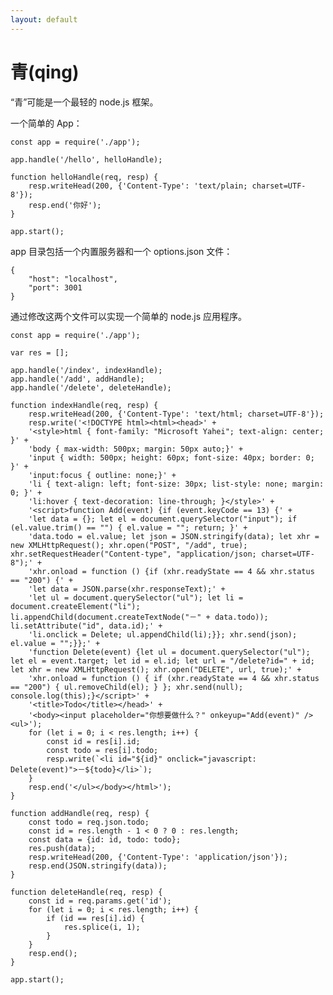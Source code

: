 ```yaml
---
layout: default
---
```

# 青(qing)
“青”可能是一个最轻的 node.js 框架。

一个简单的 App：

    const app = require('./app');

    app.handle('/hello', helloHandle);

    function helloHandle(req, resp) {
        resp.writeHead(200, {'Content-Type': 'text/plain; charset=UTF-8'});
        resp.end('你好');
    }

    app.start();

app 目录包括一个内置服务器和一个 options.json 文件：

    {
        "host": "localhost",
        "port": 3001
    }

通过修改这两个文件可以实现一个简单的 node.js 应用程序。

    const app = require('./app');

    var res = [];

    app.handle('/index', indexHandle);
    app.handle('/add', addHandle);
    app.handle('/delete', deleteHandle);

    function indexHandle(req, resp) {
        resp.writeHead(200, {'Content-Type': 'text/html; charset=UTF-8'});
        resp.write('<!DOCTYPE html><html><head>' +
        '<style>html { font-family: "Microsoft Yahei"; text-align: center; }' +
        'body { max-width: 500px; margin: 50px auto;}' +
        'input { width: 500px; height: 60px; font-size: 40px; border: 0; }' +
        'input:focus { outline: none;}' +
        'li { text-align: left; font-size: 30px; list-style: none; margin: 0; }' +
        'li:hover { text-decoration: line-through; }</style>' +
        '<script>function Add(event) {if (event.keyCode == 13) {' +
        'let data = {}; let el = document.querySelector("input"); if (el.value.trim() == "") { el.value = ""; return; }' +
        'data.todo = el.value; let json = JSON.stringify(data); let xhr = new XMLHttpRequest(); xhr.open("POST", "/add", true); xhr.setRequestHeader("Content-type", "application/json; charset=UTF-8");' +
        'xhr.onload = function () {if (xhr.readyState == 4 && xhr.status == "200") {' +
        'let data = JSON.parse(xhr.responseText);' +
        'let ul = document.querySelector("ul"); let li = document.createElement("li"); li.appendChild(document.createTextNode("－" + data.todo)); li.setAttribute("id", data.id);' +
        'li.onclick = Delete; ul.appendChild(li);}}; xhr.send(json); el.value = "";}};' +
        'function Delete(event) {let ul = document.querySelector("ul"); let el = event.target; let id = el.id; let url = "/delete?id=" + id; let xhr = new XMLHttpRequest(); xhr.open("DELETE", url, true);' +
        'xhr.onload = function () { if (xhr.readyState == 4 && xhr.status == "200") { ul.removeChild(el); } }; xhr.send(null); console.log(this);}</script>' +
        '<title>Todo</title></head>' +
        '<body><input placeholder="你想要做什么？" onkeyup="Add(event)" /><ul>');
        for (let i = 0; i < res.length; i++) {
            const id = res[i].id;
            const todo = res[i].todo;
            resp.write(`<li id="${id}" onclick="javascript: Delete(event)">－${todo}</li>`);
        }
        resp.end('</ul></body></html>');
    }

    function addHandle(req, resp) {
        const todo = req.json.todo;
        const id = res.length - 1 < 0 ? 0 : res.length;
        const data = {id: id, todo: todo};
        res.push(data);
        resp.writeHead(200, {'Content-Type': 'application/json'});
        resp.end(JSON.stringify(data));
    }

    function deleteHandle(req, resp) {
        const id = req.params.get('id');
        for (let i = 0; i < res.length; i++) {
            if (id == res[i].id) {
                res.splice(i, 1);
            }
        }
        resp.end();
    }

    app.start();
